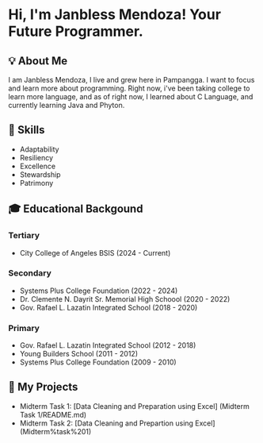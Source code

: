 # Hi, I'm Janbless Mendoza! Your Future Programmer.

## 💡 About Me

  I am Janbless Mendoza, I live and grew here in Pampangga. I want to focus and learn more about programming. Right now, i've been taking college to learn more language, and as of right now, I learned about C Language, and currently learning Java and Phyton.

## 💪 Skills

- Adaptability                    
- Resiliency
- Excellence
- Stewardship
- Patrimony

## 🎓 Educational Backgound

### Tertiary
- City College of Angeles BSIS (2024 - Current)
 
### Secondary 
- Systems Plus College Foundation (2022 - 2024)
- Dr. Clemente N. Dayrit Sr. Memorial High Schoool (2020 - 2022)
- Gov. Rafael L. Lazatin Integrated School (2018 - 2020)
 
### Primary
- Gov. Rafael L. Lazatin Integrated School (2012 - 2018)
- Young Builders School (2011 - 2012)
- Systems Plus College Foundation (2009 - 2010)

## 📖 My Projects

- Midterm Task 1: [Data Cleaning and Preparation using Excel] (Midterm Task 1/README.md)
- Midterm Task 2: [Data Cleaning and Prepartion using Excel] (Midterm%task%201)



<!--
**joshmadakor1/joshmadakor1** is a ✨ _special_ ✨ repository because its `README.md` (this file) appears on your GitHub profile.

Here are some ideas to get you started:

- 🔭 I’m currently working on ...
- 🌱 I’m currently learning ...
- 👯 I’m looking to collaborate on ...
- 🤔 I’m looking for help with ...
- 💬 Ask me about ...
- 📫 How to reach me: ...
- 😄 Pronouns: ...
- ⚡ Fun fact: ...
-->
